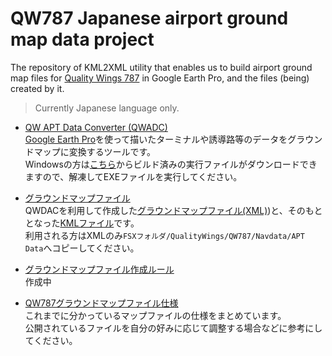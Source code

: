 # QW787 Japanese airport ground map data project

The repository of KML2XML utility that enables us to build airport ground map files for [Quality Wings 787](http://www.qualitywingssim.com/787.html) in Google Earth Pro, and the files (being) created by it.

> Currently Japanese language only.

* [QW APT Data Converter (QWADC)](/qwadc)  
  [Google Earth Pro](https://www.google.com/intl/ja/earth/desktop/)を使って描いたターミナルや誘導路等のデータをグラウンドマップに変換するツールです。  
  Windowsの方は[こちら]()からビルド済みの実行ファイルがダウンロードできますので、解凍してEXEファイルを実行してください。  

* [グラウンドマップファイル](/ground-map-files)  
  QWDACを利用して作成した[グラウンドマップファイル(XML)](/ground-map-files/xml))と、そのもととなった[KMLファイル](](/ground-map-files/kml))です。  
  利用される方はXMLのみ`FSXフォルダ/QualityWings/QW787/Navdata/APT Data`へコピーしてください。

* [グラウンドマップファイル作成ルール](/docs/for-creaters.md)  
  作成中

* [QW787グラウンドマップファイル仕様](/docs/mapfile-specification.ml)  
  これまでに分かっているマップファイルの仕様をまとめています。  
  公開されているファイルを自分の好みに応じて調整する場合などに参考にしてください。